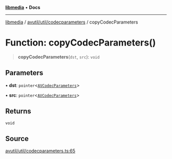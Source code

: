 [**libmedia**](../../../../README.md) • **Docs**

***

[libmedia](../../../../README.md) / [avutil/util/codecparameters](../README.md) / copyCodecParameters

# Function: copyCodecParameters()

> **copyCodecParameters**(`dst`, `src`): `void`

## Parameters

• **dst**: `pointer`\<[`AVCodecParameters`](../../../struct/avcodecparameters/classes/AVCodecParameters.md)\>

• **src**: `pointer`\<[`AVCodecParameters`](../../../struct/avcodecparameters/classes/AVCodecParameters.md)\>

## Returns

`void`

## Source

[avutil/util/codecparameters.ts:65](https://github.com/zhaohappy/libmedia/blob/acbbf6bd75e6ee4c968b9f441fe28c40f42f350d/src/avutil/util/codecparameters.ts#L65)
